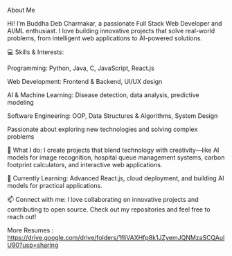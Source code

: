About Me

Hi! I’m Buddha Deb Charmakar, a passionate Full Stack Web Developer and AI/ML enthusiast. I love building innovative projects that solve real-world problems, from intelligent web applications to AI-powered solutions.

💻 Skills & Interests:

Programming: Python, Java, C, JavaScript, React.js

Web Development: Frontend & Backend, UI/UX design

AI & Machine Learning: Disease detection, data analysis, predictive modeling

Software Engineering: OOP, Data Structures & Algorithms, System Design

Passionate about exploring new technologies and solving complex problems

🚀 What I do:
I create projects that blend technology with creativity—like AI models for image recognition, hospital queue management systems, carbon footprint calculators, and interactive web applications.

🌱 Currently Learning:
Advanced React.js, cloud deployment, and building AI models for practical applications.

📫 Connect with me:
I love collaborating on innovative projects and contributing to open source. Check out my repositories and feel free to reach out!


More Resumes : https://drive.google.com/drive/folders/1fliVAXHfp8k1JZyemJQNMzaSCQAulU90?usp=sharing
